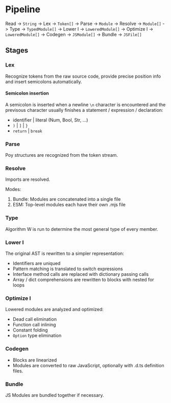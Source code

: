 # Pipeline

Read -> `String` ->
Lex -> `Token[]` ->
Parse -> `Module` ->
Resolve -> `Module[]` ->
Type -> `TypedModule[]` ->
Lower I -> `LoweredModule[]` ->
Optimize I -> `LoweredModule[]` ->
Codegen -> `JSModule[]` ->
Bundle -> `JSFile[]`

## Stages

### Lex

Recognize tokens from the raw source code, provide precise position info and insert semicolons automatically.

#### Semicolon insertion

A semicolon is inserted when a newline `\n` character is encountered and the previsous character usually finishes a statement / expression / declaration:

-   identifier | literal (Num, Bool, Str, ...)
-   `)` | `]` | `}`
-   `return` | `break`

### Parse

Poy structures are recognized from the token stream.

### Resolve

Imports are resolved.

Modes:

1. Bundle: Modules are concatenated into a single file
2. ESM: Top-level modules each have their own .mjs file

### Type

Algorithm W is run to determine the most general type of every member.

### Lower I

The original AST is rewritten to a simpler representation:

-   Identifiers are uniqued
-   Pattern matching is translated to switch expressions
-   Interface method calls are replaced with dictionary passing calls
-   Array / dict comprehensions are rewritten to blocks with nested for loops

### Optimize I

Lowered modules are analyzed and optimized:

-   Dead call elimination
-   Function call inlining
-   Constant folding
-   `Option` type elimination

### Codegen

-   Blocks are linearized
-   Modules are converted to raw JavaScript, optionally with .d.ts definition files.

### Bundle

JS Modules are bundled together if necessary.
